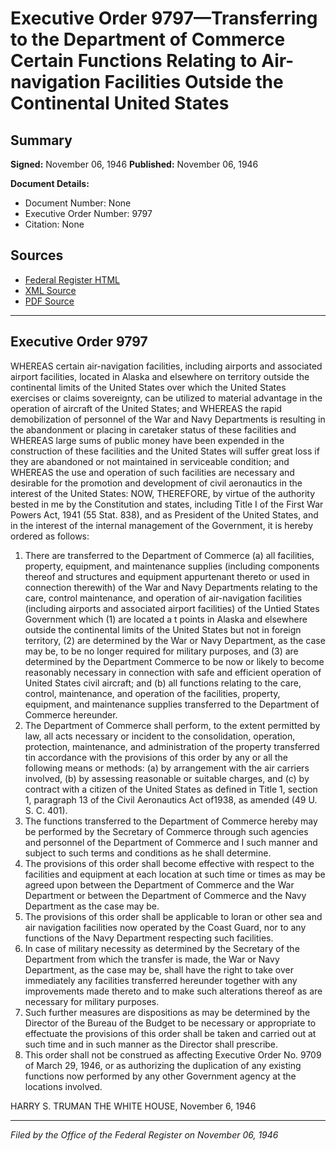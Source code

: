 # Executive Order 9797—Transferring to the Department of Commerce Certain Functions Relating to Air-navigation Facilities Outside the Continental United States

## Summary

**Signed:** November 06, 1946
**Published:** November 06, 1946

**Document Details:**
- Document Number: None
- Executive Order Number: 9797
- Citation: None

## Sources
- [Federal Register HTML](https://www.presidency.ucsb.edu/documents/executive-order-9797-transferring-the-department-commerce-certain-functions-relating-air)
- [XML Source](None)
- [PDF Source](None)

---

## Executive Order 9797

WHEREAS certain air-navigation facilities, including airports and associated airport facilities, located in Alaska and elsewhere on territory outside the continental limits of the United States over which the United States exercises or claims sovereignty, can be utilized to material advantage in the operation of aircraft of the United States; and
WHEREAS the rapid demobilization of personnel of the War and Navy Departments is resulting in the abandonment or placing in caretaker status of these facilities and
WHEREAS large sums of public money have been expended in the construction of these facilities and the United States will suffer great loss if they are abandoned or not maintained in serviceable condition; and
WHEREAS the use and operation of such facilities are necessary and desirable for the promotion and development of civil aeronautics in the interest of the United States:
NOW, THEREFORE, by virtue of the authority bested in me by the Constitution and states, including Title I of the First War Powers Act, 1941 (55 Stat. 838), and as President of the United States, and in the interest of the internal management of the Government, it is hereby ordered as follows:
1. There are transferred to the Department of Commerce (a) all facilities, property, equipment, and maintenance supplies (including components thereof and structures and equipment appurtenant thereto or used in connection therewith) of the War and Navy Departments relating to the care, control maintenance, and operation of air-navigation facilities (including airports and associated airport facilities) of the Untied States Government which (1) are located a t points in Alaska and elsewhere outside the continental limits of the United States but not in foreign territory, (2) are determined by the War or Navy Department, as the case may be, to be no longer required for military purposes, and (3) are determined by the Department Commerce to be now or likely to become reasonably necessary in connection with safe and efficient operation of United States civil aircraft; and (b) all functions relating to the care, control, maintenance, and operation of the facilities, property, equipment, and maintenance supplies transferred to the Department of Commerce hereunder.
2. The Department of Commerce shall perform, to the extent permitted by law, all acts necessary or incident to the consolidation, operation, protection, maintenance, and administration of the property transferred tin accordance with the provisions of this order by any or all the following means or methods: (a) by arrangement with the air carriers involved, (b) by assessing reasonable or suitable charges, and (c) by contract with a citizen of the United States as defined in Title 1, section 1, paragraph 13 of the Civil Aeronautics Act of1938, as amended (49 U. S. C. 401).
3. The functions transferred to the Department of Commerce hereby may be performed by the Secretary of Commerce through such agencies and personnel of the Department of Commerce and I such manner and subject to such terms and conditions as he shall determine.
4. The provisions of this order shall become effective with respect to the facilities and equipment at each location at such time or times as may be agreed upon between the Department of Commerce and the War Department or between the Department of Commerce and the Navy Department as the case may be.
5. The provisions of this order shall be applicable to loran or other sea and air navigation facilities now operated by the Coast Guard, nor to any functions of the Navy Department respecting such facilities.
6. In case of military necessity as determined by the Secretary of the Department from which the transfer is made, the War or Navy Department, as the case may be, shall have the right to take over immediately any facilities transferred hereunder together with any improvements made thereto and to make such alterations thereof as are necessary for military purposes.
7. Such further measures are dispositions as may be determined by the Director of the Bureau of the Budget to be necessary or appropriate to effectuate the provisions of this order shall be taken and carried out at such time and in such manner as the Director shall prescribe.
8. This order shall not be construed as affecting Executive Order No. 9709 of March 29, 1946, or as authorizing the duplication of any existing functions now performed by any other Government agency at the locations involved.

HARRY S. TRUMAN
THE WHITE HOUSE,
November 6, 1946

---

*Filed by the Office of the Federal Register on November 06, 1946*
